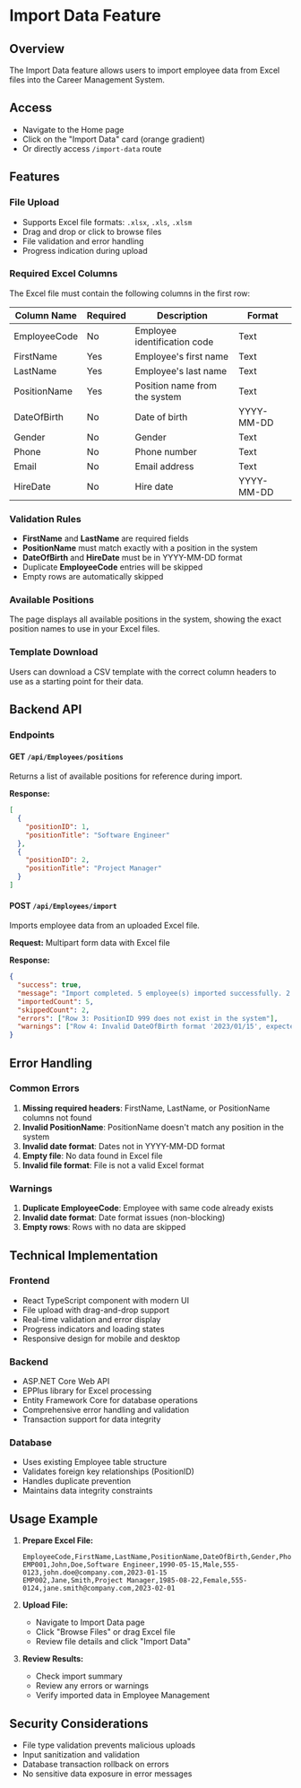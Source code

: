 # Import Data Feature

## Overview
The Import Data feature allows users to import employee data from Excel files into the Career Management System.

## Access
- Navigate to the Home page
- Click on the "Import Data" card (orange gradient)
- Or directly access `/import-data` route

## Features

### File Upload
- Supports Excel file formats: `.xlsx`, `.xls`, `.xlsm`
- Drag and drop or click to browse files
- File validation and error handling
- Progress indication during upload

### Required Excel Columns
The Excel file must contain the following columns in the first row:

| Column Name | Required | Description | Format |
|-------------|----------|-------------|---------|
| EmployeeCode | No | Employee identification code | Text |
| FirstName | Yes | Employee's first name | Text |
| LastName | Yes | Employee's last name | Text |
| PositionName | Yes | Position name from the system | Text |
| DateOfBirth | No | Date of birth | YYYY-MM-DD |
| Gender | No | Gender | Text |
| Phone | No | Phone number | Text |
| Email | No | Email address | Text |
| HireDate | No | Hire date | YYYY-MM-DD |

### Validation Rules
- **FirstName** and **LastName** are required fields
- **PositionName** must match exactly with a position in the system
- **DateOfBirth** and **HireDate** must be in YYYY-MM-DD format
- Duplicate **EmployeeCode** entries will be skipped
- Empty rows are automatically skipped

### Available Positions
The page displays all available positions in the system, showing the exact position names to use in your Excel files.

### Template Download
Users can download a CSV template with the correct column headers to use as a starting point for their data.

## Backend API

### Endpoints

#### GET `/api/Employees/positions`
Returns a list of available positions for reference during import.

**Response:**
```json
[
  {
    "positionID": 1,
    "positionTitle": "Software Engineer"
  },
  {
    "positionID": 2,
    "positionTitle": "Project Manager"
  }
]
```

#### POST `/api/Employees/import`
Imports employee data from an uploaded Excel file.

**Request:** Multipart form data with Excel file

**Response:**
```json
{
  "success": true,
  "message": "Import completed. 5 employee(s) imported successfully. 2 employee(s) skipped. 1 error(s) occurred. 1 warning(s) generated.",
  "importedCount": 5,
  "skippedCount": 2,
  "errors": ["Row 3: PositionID 999 does not exist in the system"],
  "warnings": ["Row 4: Invalid DateOfBirth format '2023/01/15', expected YYYY-MM-DD"]
}
```

## Error Handling

### Common Errors
1. **Missing required headers**: FirstName, LastName, or PositionName columns not found
2. **Invalid PositionName**: PositionName doesn't match any position in the system
3. **Invalid date format**: Dates not in YYYY-MM-DD format
4. **Empty file**: No data found in Excel file
5. **Invalid file format**: File is not a valid Excel format

### Warnings
1. **Duplicate EmployeeCode**: Employee with same code already exists
2. **Invalid date format**: Date format issues (non-blocking)
3. **Empty rows**: Rows with no data are skipped

## Technical Implementation

### Frontend
- React TypeScript component with modern UI
- File upload with drag-and-drop support
- Real-time validation and error display
- Progress indicators and loading states
- Responsive design for mobile and desktop

### Backend
- ASP.NET Core Web API
- EPPlus library for Excel processing
- Entity Framework Core for database operations
- Comprehensive error handling and validation
- Transaction support for data integrity

### Database
- Uses existing Employee table structure
- Validates foreign key relationships (PositionID)
- Handles duplicate prevention
- Maintains data integrity constraints

## Usage Example

1. **Prepare Excel File:**
   ```
   EmployeeCode,FirstName,LastName,PositionName,DateOfBirth,Gender,Phone,Email,HireDate
   EMP001,John,Doe,Software Engineer,1990-05-15,Male,555-0123,john.doe@company.com,2023-01-15
   EMP002,Jane,Smith,Project Manager,1985-08-22,Female,555-0124,jane.smith@company.com,2023-02-01
   ```

2. **Upload File:**
   - Navigate to Import Data page
   - Click "Browse Files" or drag Excel file
   - Review file details and click "Import Data"

3. **Review Results:**
   - Check import summary
   - Review any errors or warnings
   - Verify imported data in Employee Management

## Security Considerations
- File type validation prevents malicious uploads
- Input sanitization and validation
- Database transaction rollback on errors
- No sensitive data exposure in error messages 